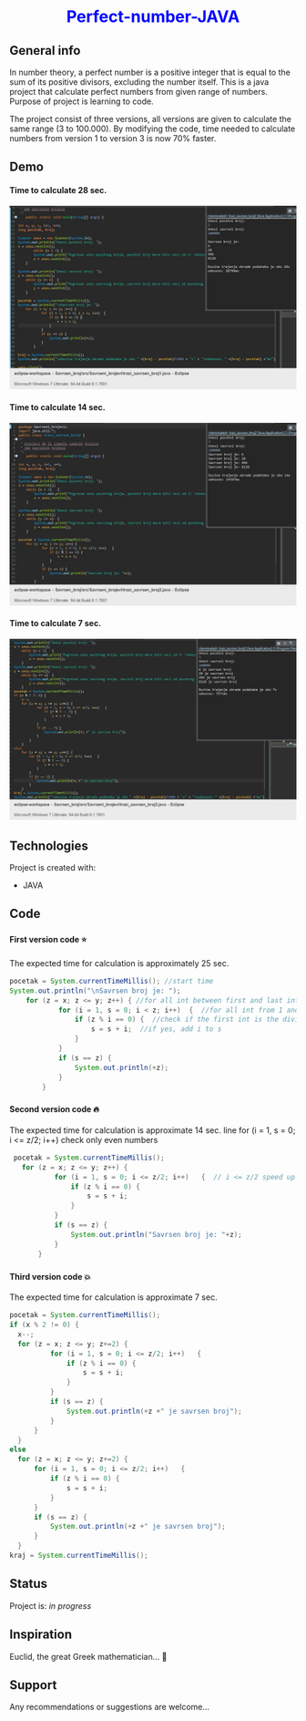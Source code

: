 
<h1 align="center" style="color:blue;">Perfect-number-JAVA</h1>

## General info
In number theory, a perfect number is a positive integer that is equal to the sum of its positive divisors, excluding the number itself.
This is a java project that calculate perfect numbers from given range of numbers. Purpose of project is learning to code.

The project consist of three versions, all versions are given to calculate the same range (3 to 100.000). By modifying the code, time needed to calculate numbers
from version 1 to version 3 is now 70% faster.

## Demo	
#### Time to calculate 28 sec.
![](perfect_v1.jpg)

#### Time to calculate 14 sec.
![](perfect_v2.jpg)
  
#### Time to calculate 7 sec.
![](perfect_v3.jpg)

## Technologies
Project is created with:
* JAVA	
  
## Code
### <h4>First version code  :star:</h4>
The expected time for calculation is approximately 25 sec.
```java
pocetak = System.currentTimeMillis(); //start time
System.out.println("\nSavrsen broj je: ");
	for (z = x; z <= y; z++) { //for all int between first and last int
			for (i = 1, s = 0; i < z; i++)	{  //for all int from 1 and last int
				if (z % i == 0)	{  //check if the first int is the division remainder
					s = s + i;  //if yes, add i to s
				}
			}
			if (s == z)	{
				System.out.println(+z);
			}
		}
```
### <h4>Second version code  :fire:</h4>
The expected time for calculation is approximate 14 sec.
line for (i = 1, s = 0; i <= z/2; i++) check only even numbers
 ```java
  pocetak = System.currentTimeMillis();
	for (z = x; z <= y; z++) {
			for (i = 1, s = 0; i <= z/2; i++)	{  // i <= z/2 speed up code for 50%, that means only even numbers will be calculated
				if (z % i == 0)	{
					s = s + i;
				}
			}
			if (s == z)	{
				System.out.println("Savrsen broj je: "+z);
			}
		}
  ```
  ### <h4>Third version code :collision:</h4> 
  The expected time for calculation is approximate 7 sec.
  ```java
pocetak = System.currentTimeMillis();
if (x % 2 != 0) {
	x--;
	for (z = x; z <= y; z+=2) {
			for (i = 1, s = 0; i <= z/2; i++)	{
				if (z % i == 0)	{
					s = s + i;
				}
			}
			if (s == z)	{
				System.out.println(+z +" je savrsen broj");
			}
		}
	}
else
	for (z = x; z <= y; z+=2) {
		for (i = 1, s = 0; i <= z/2; i++)	{
			if (z % i == 0)	{
				s = s + i;
			}
		}
		if (s == z)	{
			System.out.println(+z +" je savrsen broj");
		}
	}
kraj = System.currentTimeMillis();
```

## Status
Project is: _in progress_

## Inspiration
Euclid, the great Greek mathematician... :100:

## Support
Any recommendations or suggestions are welcome...
